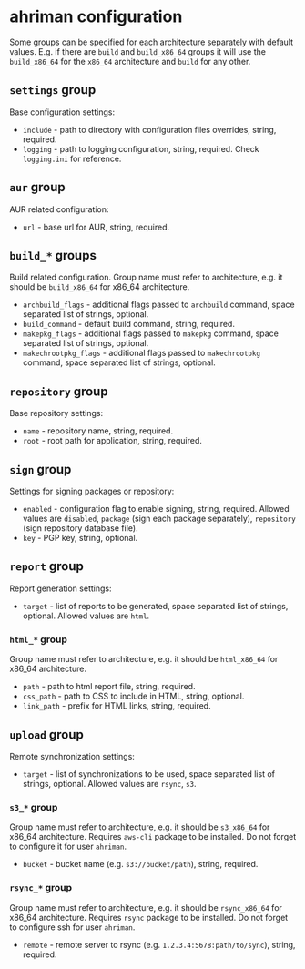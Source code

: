 # ahriman configuration

Some groups can be specified for each architecture separately with default values. E.g. if there are `build` and `build_x86_64` groups it will use the `build_x86_64` for the `x86_64` architecture and `build` for any other.

## `settings` group

Base configuration settings:

* `include` - path to directory with configuration files overrides, string, required.
* `logging` - path to logging configuration, string, required. Check `logging.ini` for reference.

## `aur` group

AUR related configuration:

* `url` - base url for AUR, string, required.

## `build_*` groups

Build related configuration. Group name must refer to architecture, e.g. it should be `build_x86_64` for x86_64 architecture.

* `archbuild_flags` - additional flags passed to `archbuild` command, space separated list of strings, optional.
* `build_command` - default build command, string, required.
* `makepkg_flags` - additional flags passed to `makepkg` command, space separated list of strings, optional.
* `makechrootpkg_flags` - additional flags passed to `makechrootpkg` command, space separated list of strings, optional.

## `repository` group

Base repository settings:

* `name` - repository name, string, required.
* `root` - root path for application, string, required.

## `sign` group

Settings for signing packages or repository:

* `enabled` - configuration flag to enable signing, string, required. Allowed values are `disabled`, `package` (sign each package separately), `repository` (sign repository database file).
* `key` - PGP key, string, optional.

## `report` group

Report generation settings:

* `target` - list of reports to be generated, space separated list of strings, optional. Allowed values are `html`.

### `html_*` group

Group name must refer to architecture, e.g. it should be `html_x86_64` for x86_64 architecture.

* `path` - path to html report file, string, required.
* `css_path` - path to CSS to include in HTML, string, optional.
* `link_path` - prefix for HTML links, string, required.

## `upload` group

Remote synchronization settings:

* `target` - list of synchronizations to be used, space separated list of strings, optional. Allowed values are `rsync`, `s3`.

### `s3_*` group

Group name must refer to architecture, e.g. it should be `s3_x86_64` for x86_64 architecture. Requires `aws-cli` package to be installed. Do not forget to configure it for user `ahriman`.

* `bucket` - bucket name (e.g. `s3://bucket/path`), string, required.

### `rsync_*` group

Group name must refer to architecture, e.g. it should be `rsync_x86_64` for x86_64 architecture. Requires `rsync` package to be installed. Do not forget to configure ssh for user `ahriman`.

* `remote` - remote server to rsync (e.g. `1.2.3.4:5678:path/to/sync`), string, required.
